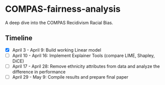 # COMPAS-fairness-analysis
A deep dive into the COMPAS Recidivism Racial Bias. 

## Timeline
- [x] April 3 - April 9: Build working Linear model
- [ ] April 10 - April 16: Implement Explainer Tools (compare LIME, Shapley, DiCE) 
- [ ] April 17 - April 28: Remove ethnicity attributes from data and analyze the difference in performance
- [ ] April 29 - May 9: Compile results and prepare final paper
